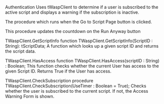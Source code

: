 Authentication
Uses tWaspClient to determine if a user is subscribed to the active script and displays a warning if the subscription is inactive.

The procedure which runs when the Go to Script Page button is clicked.

This procedure updates the countdown on the Run Anyway button

TWaspClient.GetScriptInfo
function TWaspClient.GetScriptInfo(ScriptID : String): tScriptData;
A function which looks up a given script ID and returns the script data.

TWaspClient.HasAccess
function TWaspClient.HasAccess(scriptID : String) : Boolean;
This function checks whether the current User has access to the given Script ID. Returns True if the User has access.

TWaspClient.CheckSubscription
procedure TWaspClient.CheckSubscription(UseTimer : Boolean = True);
Checks whether the user is subscribed to the current script. If not, the Access Warning Form is shown.

